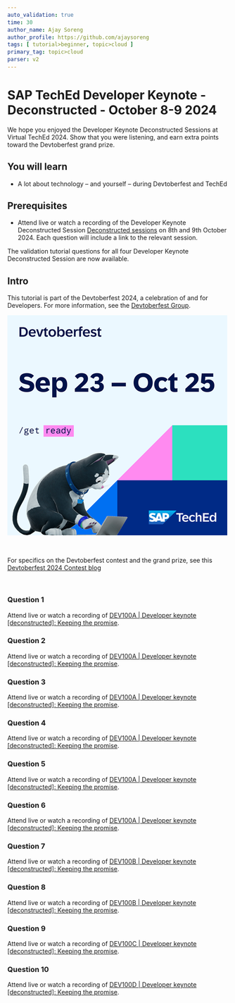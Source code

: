 ```yaml
---
auto_validation: true
time: 30
author_name: Ajay Soreng
author_profile: https://github.com/ajaysoreng
tags: [ tutorial>beginner, topic>cloud ]
primary_tag: topic>cloud
parser: v2
---
```

  
# SAP TechEd Developer Keynote - Deconstructed - October 8-9 2024

<!-- description --> We hope you enjoyed the Developer Keynote Deconstructed Sessions at Virtual TechEd 2024. Show that you were listening, and earn extra points toward the Devtoberfest grand prize. 
 
## You will learn
- A lot about technology – and yourself – during Devtoberfest and TechEd

## Prerequisites
- Attend live or watch a recording of the Developer Keynote Deconstructed Session [Deconstructed sessions](https://www.sap.com/events/teched/virtual/flow/sap/te24/catalog/page/catalog?tab.day=20241008&search.sessiontype=1723201823689001x3JQ) on 8th and 9th October 2024. Each question will include a link to the relevant session. 

The validation tutorial questions for all four Developer Keynote Deconstructed Session are now available. 


## Intro
This tutorial is part of the Devtoberfest 2024, a celebration of and for Developers. For more information, see the [Devtoberfest Group](https://groups.community.sap.com/t5/devtoberfest/gh-p/Devtoberfest).

![Devtoberfest](promo-image-kasimir-square.png)



&nbsp;

For specifics on the Devtoberfest contest and the grand prize, see this [Devtoberfest 2024 Contest blog](https://community.sap.com/t5/devtoberfest-blog-posts/devtoberfest-2024-contest/ba-p/13781593)

&nbsp;

### Question 1 

Attend live or watch a recording of [DEV100A | Developer keynote [deconstructed]: Keeping the promise](https://www.sap.com/events/teched/virtual/flow/sap/te24/catalog/page/catalog/session/1723227572954001ZlyL). 

### Question 2 

Attend live or watch a recording of [DEV100A | Developer keynote [deconstructed]: Keeping the promise](https://www.sap.com/events/teched/virtual/flow/sap/te24/catalog/page/catalog/session/1723227572954001ZlyL).

### Question 3 

Attend live or watch a recording of [DEV100A | Developer keynote [deconstructed]: Keeping the promise](https://www.sap.com/events/teched/virtual/flow/sap/te24/catalog/page/catalog/session/1723227572954001ZlyL). 

### Question 4 

Attend live or watch a recording of [DEV100A | Developer keynote [deconstructed]: Keeping the promise](https://www.sap.com/events/teched/virtual/flow/sap/te24/catalog/page/catalog/session/1723227572954001ZlyL). 

### Question 5 

Attend live or watch a recording of [DEV100A | Developer keynote [deconstructed]: Keeping the promise](https://www.sap.com/events/teched/virtual/flow/sap/te24/catalog/page/catalog/session/1723227572954001ZlyL). 

### Question 6 

Attend live or watch a recording of [DEV100A | Developer keynote [deconstructed]: Keeping the promise](https://www.sap.com/events/teched/virtual/flow/sap/te24/catalog/page/catalog/session/1723227572954001ZlyL). 







### Question 7 

Attend live or watch a recording of [DEV100B | Developer keynote [deconstructed]: Keeping the promise](https://www.sap.com/events/teched/virtual/flow/sap/te24/catalog/page/catalog/session/1723584532995001g7Xm). 

### Question 8 

Attend live or watch a recording of [DEV100B | Developer keynote [deconstructed]: Keeping the promise](https://www.sap.com/events/teched/virtual/flow/sap/te24/catalog/page/catalog/session/1723584532995001g7Xm). 



### Question 9 

Attend live or watch a recording of [DEV100C | Developer keynote [deconstructed]: Keeping the promise](https://www.sap.com/events/teched/virtual/flow/sap/te24/catalog/page/catalog/session/1723584818582001sYFr). 



### Question 10 

Attend live or watch a recording of [DEV100D | Developer keynote [deconstructed]: Keeping the promise](https://www.sap.com/events/teched/virtual/flow/sap/te24/catalog/page/catalog/session/1723584989965001WvJF).  




